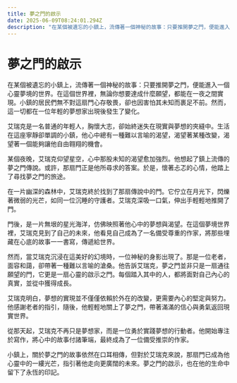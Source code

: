```yaml
---
title: 夢之門的啟示
date: 2025-06-09T08:24:01.294Z
description: "在某個被遺忘的小鎮上，流傳著一個神秘的故事：只要推開夢之門，便能進入一個心靈夢境的世界。在這個世界裡，無論你想要達成什麼願望，都能在一夜之間實現。小鎮的居民們無不對這扇門心存敬畏，卻也因害怕其未知而裹足不前。然而，這一切都在一位年輕的夢想家出現後發生了變化。"
---
```


# 夢之門的啟示

在某個被遺忘的小鎮上，流傳著一個神秘的故事：只要推開夢之門，便能進入一個心靈夢境的世界。在這個世界裡，無論你想要達成什麼願望，都能在一夜之間實現。小鎮的居民們無不對這扇門心存敬畏，卻也因害怕其未知而裹足不前。然而，這一切都在一位年輕的夢想家出現後發生了變化。

艾瑞克是一名普通的年輕人，胸懷大志，卻始終迷失在現實與夢想的夾縫中。生活在這座寧靜卻單調的小鎮，他心中總有一種難以言喻的渴望，渴望著某種改變，渴望著一個能夠讓他自由翱翔的機會。

某個夜晚，艾瑞克仰望星空，心中那股未知的渴望愈加強烈。他想起了鎮上流傳的夢之門傳說。或許，那扇門正是他所尋求的答案。於是，懷著忐忑的心情，他踏上了尋找夢之門的旅途。

在一片幽深的森林中，艾瑞克終於找到了那扇傳說中的門。它佇立在月光下，閃爍著微弱的光芒，如同一位沉睡的守護者。艾瑞克深吸一口氣，伸出手輕輕地推開了門。

門後，是一片無垠的星光海洋，仿佛映照著他心中的夢想與渴望。在這個夢境世界裡，艾瑞克見到了自己的未來，他看見自己成為了一名備受尊重的作家，將那些埋藏在心底的故事一一書寫，傳遞給世界。

然而，當艾瑞克沉浸在這美好的幻境時，一位神秘的身影出現了。那是一位老者，面容和藹，卻帶著一種難以言喻的滄桑。他告訴艾瑞克，夢之門並非只是一扇通往願望的門，它更是一扇心靈的啟示之門。每個踏入其中的人，都將面對自己內心的真實，並從中獲得成長。

艾瑞克明白，夢想的實現並不僅僅依賴於外在的改變，更需要內心的堅定與努力。他感謝老者的指引，隨後，他輕輕地關上了夢之門，帶著滿滿的信心與勇氣返回現實世界。

從那天起，艾瑞克不再只是夢想家，而是一位勇於實踐夢想的行動者。他開始專注於寫作，將心中的故事付諸筆端，最終成為了一位備受推崇的作家。

小鎮上，關於夢之門的故事依然在口耳相傳，但對於艾瑞克來說，那扇門已成為他心靈中的一縷光芒，指引著他走向更廣闊的未來。夢之門的啟示，也在他的生命中留下了永恆的印記。